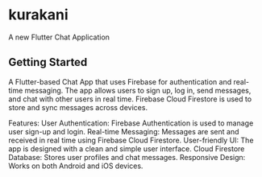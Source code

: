 # kurakani

A new Flutter Chat Application

## Getting Started

A Flutter-based Chat App that uses Firebase for authentication and real-time messaging. The app allows users to sign up, log in, send messages, and chat with other users in real time. Firebase Cloud Firestore is used to store and sync messages across devices.

Features:
User Authentication: Firebase Authentication is used to manage user sign-up and login.
Real-time Messaging: Messages are sent and received in real time using Firebase Cloud Firestore.
User-friendly UI: The app is designed with a clean and simple user interface.
Cloud Firestore Database: Stores user profiles and chat messages.
Responsive Design: Works on both Android and iOS devices.
 